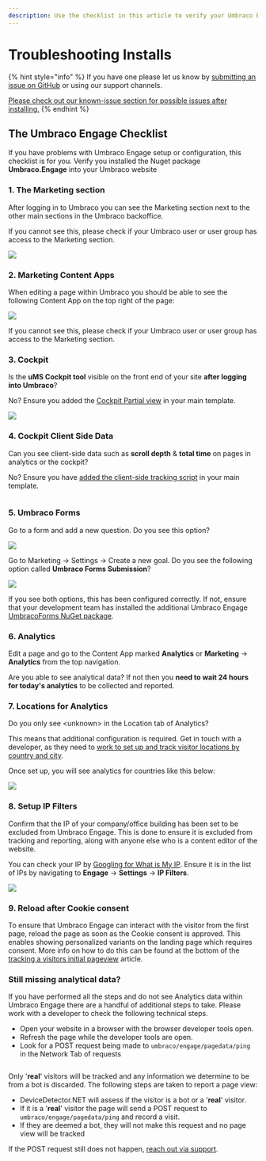 ```yaml
---
description: Use the checklist in this article to verify your Umbraco Engage installation.
---
```


# Troubleshooting Installs

{% hint style="info" %}
If you have one please let us know by [submitting an issue on GitHub](https://github.com/uMarketingSolutions/uMarketingSuite/issues/new/choose) or using our support channels.

[Please check out our known-issue section for possible issues after installing.](../../../support/known-issues-and-work-arounds/)
{% endhint %}

## The Umbraco Engage Checklist

If you have problems with Umbraco Engage setup or configuration, this checklist is for you. Verify you installed the Nuget package **Umbraco.Engage** into your Umbraco website

### 1. The Marketing section

After logging in to Umbraco you can see the Marketing section next to the other main sections in the Umbraco backoffice.

If you cannot see this, please check if your Umbraco user or user group has access to the Marketing section.

![](../.gitbook/assets/engage-engage-section.png)

### 2. Marketing Content Apps

When editing a page within Umbraco you should be able to see the following Content App on the top right of the page:

![](../.gitbook/assets/engage-content-apps.png)

If you cannot see this, please check if your Umbraco user or user group has access to the Marketing section.

### 3. Cockpit

Is the **uMS Cockpit tool** visible on the front end of your site **after logging into Umbraco**?

No? Ensure you added the [Cockpit Partial view](../../../installing-umarketingsuite/cockpit/) in your main template.

![](../.gitbook/assets/engage-cockpit-1.png)

### 4. Cockpit Client Side Data

Can you see client-side data such as **scroll depth** & **total time** on pages in analytics or the cockpit?

No? Ensure you have [added the client-side tracking script](../../../analytics/clientside-events-and-additional-javascript-files/additional-measurements-with-our-ums-analytics-scripts/) in your main template.

<figure><img src="../.gitbook/assets/engage-cockpit-2.png" alt=""><figcaption></figcaption></figure>



### 5. Umbraco Forms

Go to a form and add a new question. Do you see this option?

![](../.gitbook/assets/engage-analytics-form-field.png)

Go to Marketing -> Settings -> Create a new goal. Do you see the following option called **Umbraco Forms Submission**?

![](../.gitbook/assets/engage-forms-goal-type.png)

If you see both options, this has been configured correctly. If not, ensure that your development team has installed the additional Umbraco Engage [UmbracoForms NuGet package](https://www.nuget.org/packages/uMarketingSuite.UmbracoForms).

### 6. Analytics

Edit a page and go to the Content App marked **Analytics** or **Marketing** -> **Analytics** from the top navigation.

Are you able to see analytical data? If not then you **need to wait 24 hours for today's analytics** to be collected and reported.

### 7. Locations for Analytics

Do you only see \<unknown> in the Location tab of Analytics?

This means that additional configuration is required. Get in touch with a developer, as they need to [work to set up and track visitor locations by country and city](../../../analytics/extending-analytics/implement-an-ip-to-location-provider/).

Once set up, you will see analytics for countries like this below:

![](../.gitbook/assets/engage-analytics-error-fixed.png)

### 8. Setup IP Filters

Confirm that the IP of your company/office building has been set to be excluded from Umbraco Engage. This is done to ensure it is excluded from tracking and reporting, along with anyone else who is a content editor of the website.

You can check your IP by [Googling for What is My IP](https://www.google.com/search?q=what+is+my+IP). Ensure it is in the list of IPs by navigating to **Engage** -> **Settings** -> **IP Filters**.

![](../.gitbook/assets/engage-settings-ip-filter.png)

### 9. Reload after Cookie consent

To ensure that Umbraco Engage can interact with the visitor from the first page, reload the page as soon as the Cookie consent is approved. This enables showing personalized variants on the landing page which requires consent. More info on how to do this can be found at the bottom of the [tracking a visitors initial pageview](../../../security-privacy/gdpr/how-to-become-gdpr-compliant-using-cookiebot/) article.

### Still missing analytical data?

If you have performed all the steps and do not see Analytics data within Umbraco Engage there are a handful of additional steps to take. Please work with a developer to check the following technical steps.

* Open your website in a browser with the browser developer tools open.
* Refresh the page while the developer tools are open.
* Look for a POST request being made to `umbraco/engage/pagedata/ping` in the Network Tab of requests

<figure><img src="../.gitbook/assets/engage-troubleshoot-missing-data.png" alt=""><figcaption></figcaption></figure>

Only '**real**' visitors will be tracked and any information we determine to be from a bot is discarded. The following steps are taken to report a page view:

* DeviceDetector.NET will assess if the visitor is a bot or a '**real**' visitor.
* If it is a '**real**' visitor the page will send a POST request to `umbraco/engage/pagedata/ping` and record a visit.
* If they are deemed a bot, they will not make this request and no page view will be tracked

If the POST request still does not happen, [reach out via support](../../../support/).
